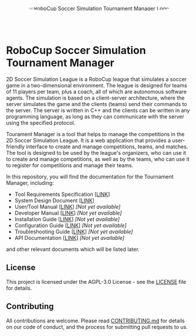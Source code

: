 <p align="center">
<img src="https://avatars.githubusercontent.com/u/170894800?s=400&u=4458877700e856ea7b237aef5a94e29862926b9f&v=4" alt="RoboCup Soccer Simulation Tournament Manager Logo"
style="border-radius:100%; margin-bottom:50px"/>
</p>

# RoboCup Soccer Simulation Tournament Manager

2D Soccer Simulation League is a RoboCup league that simulates a soccer game in a two-dimensional environment. The league is designed for teams of 11 players per team, plus a coach, all of which are autonomous software agents. The simulation is based on a client-server architecture, where the server simulates the game and the clients (teams) send their commands to the server. The server is written in C++ and the clients can be written in any programming language, as long as they can communicate with the server using the specified protocol.

Tourament Manager is a tool that helps to manage the competitions in the 2D Soccer Simulation League. It is a web application that provides a user-friendly interface to create and manage competitions, teams, and matches. The tool is designed to be used by the league's organizers, who can use it to create and manage competitions, as well as by the teams, who can use it to register for competitions and manage their teams.


In this repository, you will find the documentation for the Tournament Manager, including: 
* Tool Requirements Specification [[LINK](./docs/01-requirements-specification.md)]
* System Design Document [[LINK](./docs/02-system-design.md)]
* User/Tool Manual [[LINK](./docs/03-user-manual.md)] _[Not yet available]_
* Developer Manual [[LINK](./docs/04-developer-manual.md)] _[Not yet available]_
* Installation Guide [[LINK](./docs/05-installation-guide.md)] _[Not yet available]_
* Configuration Guide [[LINK](./docs/06-configuration-guide.md)] _[Not yet available]_
* Troubleshooting Guide [[LINK](./docs/07-troubleshooting-guide.md)] _[Not yet available]_
* API Documentation [[LINK](./docs/08-api-documentation.md)] _[Not yet available]_

and other relevant documents which will be listed later.



## License
This project is licensed under the AGPL-3.0 License - see the [LICENSE](./LICENSE) file for details.


## Contributing
All contributions are welcome. Please read [CONTRIBUTING.md](./CONTRIBUTING.md) for details on our code of conduct, and the process for submitting pull requests to us.

